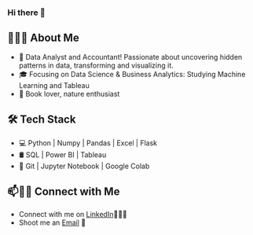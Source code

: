 ### Hi there 👋

## 👨🏻‍💻 About Me
* 🤔 Data Analyst and Accountant! Passionate about uncovering hidden patterns in data, transforming and visualizing it.
* 🎓 Focusing on Data Science & Business Analytics: Studying Machine Learning and Tableau
* 🌱 Book lover, nature enthusiast
## 🛠 Tech Stack
* 💻 Python | Numpy | Pandas | Excel | Flask 
* 🛢 SQL | Power BI | Tableau
* 🔧 Git | Jupyter Notebook | Google Colab
## 📫🤝🏻 Connect with Me
* Connect with me on [LinkedIn](https://www.linkedin.com/in/sebagodoy/)👨🏻‍💻
* Shoot me an [Email](mailto:sebajgodoy@gmail.com) 💌
